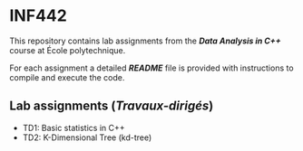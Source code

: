 # INF442

This repository contains lab assignments from the ***Data Analysis in C++*** course at École polytechnique.

For each assignment a detailed ***README*** file is provided with instructions to compile and execute the code.

## Lab assignments (***Travaux-dirigés***)

- TD1: Basic statistics in C++
- TD2: K-Dimensional Tree (kd-tree)